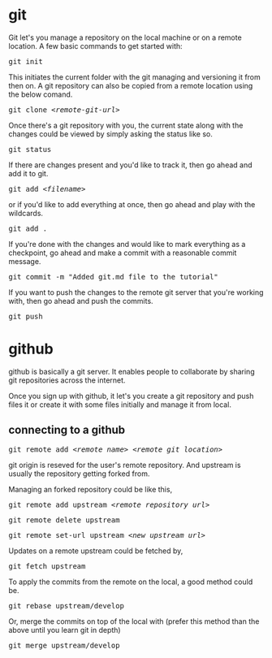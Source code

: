 # git
Git let's you manage a repository on the local machine or on a remote location. A few basic commands to get started with:

<pre>git init</pre>

This initiates the current folder with the git managing and versioning it from then on. A git repository can also be copied from a remote location using the below comand.

<pre>git clone <i>&lt;remote-git-url&gt;</i></pre>

Once there's a git repository with you, the current state along with the changes could be viewed by simply asking the status like so.

<pre>git status</pre>

If there are changes present and you'd like to track it, then go ahead and add it to git.

<pre>git add <i>&lt;filename&gt;</i></pre>

or if you'd like to add everything at once, then go ahead and play with the wildcards.

<pre>git add .</pre>

If you're done with the changes and would like to mark everything as a checkpoint, go ahead and make a commit with a reasonable commit message.

<pre>git commit -m "Added git.md file to the tutorial"</pre>

If you want to push the changes to the remote git server that you're working with, then go ahead and push the commits.

<pre>git push</pre>

# github

github is basically a git server. It enables people to collaborate by sharing git repositories across the internet.

Once you sign up with github, it let's you create a git repository and push files it or create it with some files initially and manage it from local.

## connecting to a github

<pre>git remote add <i>&lt;remote name&gt; &lt;remote git location&gt;</i></pre>

git origin is reseved for the user's remote repository. And upstream is usually the repository getting forked from.

Managing an forked repository could be like this,

<pre>git remote add upstream <i>&lt;remote repository url&gt;</i></pre>
</pre>
<pre>git remote delete upstream</pre>

<pre>git remote set-url upstream <i>&lt;new upstream url&gt;</i></pre>

Updates on a remote upstream could be fetched by,

<pre>git fetch upstream</pre>

To apply the commits from the remote on the local, a good method could be.

<pre>git rebase upstream/develop</pre>

Or, merge the commits on top of the local with (prefer this method than the above until you learn git in depth)

<pre>git merge upstream/develop</pre>

